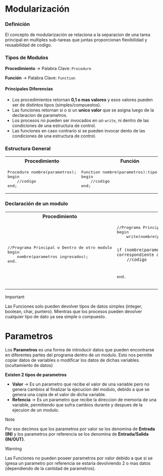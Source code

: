 <h1>Modularización</h1>

<h3>Definición</h3>

El concepto de modularización se relaciona a la separacion de una tarea principal en multiples sub-tareas que juntas proporcionan flexibilidad y reusabilidad de codigo.

<h3>Tipos de Modulos</h3>

**Procedimiento** -> Palabra Clave: `Procedure`

**Función** -> Palabra Clave: `Function`

#### Principales Diferencias

* Los procedimientos retornan **0,1 o mas valores** y esos valores pueden ser de distintos tipos (simples/compuestos).
* Las funciones retornan si o si un **unico valor** que se asigna luego de la declaracion de parametros.
* Los procesos no pueden ser invocados en un `write`, ni dentro de las condiciones de una estructura de control.
* Las funciones en caso contrario si se pueden invocar dento de las condiciones de una estructura de control.

<h3>Estructura General</h3>

<table>
<tr>
<th>
Procedimiento
</th>
<th>
Función
</th>
</tr>
<tr>
<td>
<pre lang="pascal">
Procedure nombre(parametros);
begin
    //codigo
end;
</pre>
</td>
<td>
<pre lang="pascal">
Function nombre(parametros):tipo de dato;
begin
    //codigo
end;
</pre>
</td>
</tr>
</table>

<h3>Declaración de un modulo</h3>

<table>
<tr>
<th>
Procedimiento
</th>
<th>
Función
</th>
</tr>
<tr>
<td>
<pre lang="pascal">
//Programa Principal o Dentro de otro modulo
begin
    nombre(parametros ingresados);
end.
</pre>
</td>
<td>
<pre lang="pascal">
//Programa Principal o Dentro de otro modulo
begin
    write(nombre(paramtros ingresados));

    if (nombre(parametros ingresados) = accion correspondiente al tipo de dato) then
        //codigo
end.
</pre>
</td>
</tr>
</table>

>[!IMPORTANT]
> Las Funciones solo pueden devolver tipos de datos simples (integer, boolean, char, puntero). Mientras que los procesos pueden devolver cualquier tipo de dato ya sea simple o compuesto.

<h1>Parametros</h1>

Los **Parametros** es una forma de introducir datos que pueden encontrarse en diferentes partes del programa dentro de un modulo. Esto nos permite copiar datos de variables o modificar los datos de dichas variables. (ocultamiento de datos)

**Existen 2 tipos de parametros**

* **Valor** -> Es un parametro que recibe el valor de una variable pero no genera cambios al finalizar la ejecucion del modulo, debido a que se genera una copia de el valor de dicha variable.
* **Refencia** -> Es un parametro que recibe la direccion de memoria de una variable, permitiendo que sufra cambios durante y despues de la ejecuion de un modulo.

>[!NOTE]
> Por eso decimos que los parametros por valor se los denomina de **Entrada (IN)** y los parametros por referencia se los denomina de **Entrada/Salida (IN/OUT)**.

>[!WARNING]
> Las Funciones no pueden poseer parametros por valor debido a que si se igresa un parametro por referencia se estaria devolviendo 2 o mas datos (dependiendo de la cantidad de parametros).


